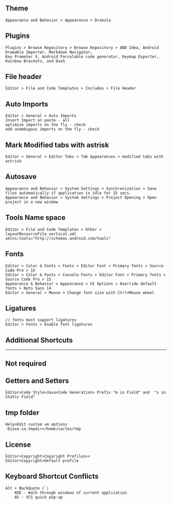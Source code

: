 ## Theme

    Appearance and Behavior > Appearance > Drakula
  
## Plugins

    Plugins > Browse Repository > Browse Repository > ABD Idea, Android Drawable Importer, Markdown Navigator, 
	Key Promoter X, Android Parcelable code generator, Keymap Exporter, Rainbow Brackets, and Dash
	
## File header

    Editor > File and Code Templates > Includes > File Header
  
## Auto Imports
  
    Editor > General > Auto Imports
    Insert Import on paste - all
    optimize imports on the fly - check
    add unambigous imports on the fly - check
    
## Mark Modified tabs with astrisk

    Editor > General > Editor Tabs > Tab Appearances > modified tabs with astrisk
  
## Autosave

    Appearance and Behavior > System Settings > Synchronization > Save files automatically if application is idle for 15 secs.
    Appearance and Behavior > System Settings > Project Opening > Open project in a new window
     
## Tools Name space

    Editor > File and Code Templates > Other > layoutResourceFile_vertical.xml
    xmlns:tools="http://schemas.android.com/tools"
    
## Fonts

    Editor > Color & Fonts > Fonts > Editor Font > Primary fonts > Source Code Pro > 15
    Editor > Color & Fonts > Console Fonts > Editor Font > Primary fonts > Source Code Pro > 15
    Appearance & Behavior > Appearance > UI Options > Override default fonts > Noto Sans 14
    Editor > General > Mouse > Change font size with Ctrl+Mouse wheel
	
## Ligatures

	// fonts must support ligatures
	Editor > Fonts > Enable font ligatures
	
## Additional Shortcuts

---
     
## Not required

## Getters and Setters

    Editor>Code Style>Java>Code Generation> Prefix "m in Field" and  "s in Static Field"
    
## tmp folder
   
    Help>Edit custom vm options
    -Djava.io.tmpdir=/home/carlos/tmp
    
## License

    Editor>Copyright>Copyright Profiles>+
    Editor>Copyright>Default profile

## Keyboard Shortcut Conflicts

    Alt + BackQuote (`)
		KDE - Walk through windows of current application
		AS - VCS quick pop-up
